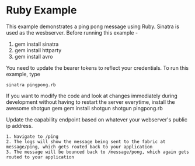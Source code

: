 Ruby Example
====

This example demonstrates a ping pong message using Ruby. Sinatra is used as the wesbserver. Before running this example -
1. gem install sinatra
2. gem install httparty
3. gem install avro

You need to update the bearer tokens to reflect your credentials. To run this example, type

	sinatra pingpong.rb
	
If you want to modify the code and look at changes immediately during development without having to restart the server everytime, install the 
awesome shotgun gem
	gem install shotgun
	shotgun pingpong.rb
	
Update the capability endpoint based on whatever your webserver's public ip address. 

	1. Navigate to /ping
	2. The logs will show the message being sent to the fabric at message/ping, which gets routed back to your application
	3. The message will be bounced back to /message/pong, which again gets routed to your application
	
